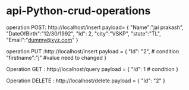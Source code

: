 # api-Python-crud-operations
operation POST: http://localhost/insert
payload= {
    "Name":"jai prakash",
    "DateOfBirth":"12/30/1992",
    "Id": 2,
    "city":"VSKP",
    "state":"TL",
    "Email":"dummy@xyz.com"
}

operation PUT :http://localhost/insert
payload = {
    "Id": "2", # condition
    "firstname":"j" #value need to changed 
}

Operation GET : http://localhost/query
payload = {
    "Id": 1 # condition
}

Operation DELETE : http://localhost/delete
payload = {
    "Id": "2"
      }
